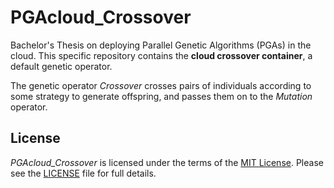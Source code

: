 # PGAcloud_Crossover
Bachelor's Thesis on deploying Parallel Genetic Algorithms (PGAs) in the cloud.
This specific repository contains the **cloud crossover container**, a default genetic operator.

The genetic operator *Crossover* crosses pairs of individuals according to some strategy to generate offspring,
and passes them on to the *Mutation* operator.

## License
*PGAcloud_Crossover* is licensed under the terms of the [MIT License](https://opensource.org/licenses/MIT).
Please see the [LICENSE](LICENSE.md) file for full details.
